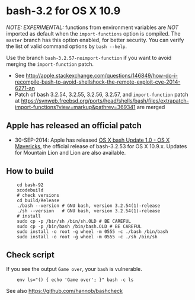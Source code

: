 # bash-3.2 for OS X 10.9

*NOTE: EXPERIMENTAL:* functions from environment variables are *NOT* imported as default when the `import-functions` option is compiled. The `master` branch has this option enabled, for better security. You can verify the list of valid command options by `bash --help`.

Use the branch `bash-3.2.57-noimport-function` if you want to avoid merging the `import-function` patch.

* See <http://apple.stackexchange.com/questions/146849/how-do-i-recompile-bash-to-avoid-shellshock-the-remote-exploit-cve-2014-6271-an>
* Patch of bash 3.2.54, 3.2.55, 3.2.56, 3.2.57, and `import-function` patch at <https://svnweb.freebsd.org/ports/head/shells/bash/files/extrapatch-import-functions?view=markup&pathrev=369341> are merged

## Apple has released an official patch

* 30-SEP-2014: Apple has released [OS X bash Update 1.0 - OS X Mavericks](http://support.apple.com/kb/DL1769), the official release of bash-3.2.53 for OS X 10.9.x. Updates for Mountain Lion and Lion are also available.

## How to build

        cd bash-92
        xcodebuild
        # check versions
        cd build/Release
        ./bash --version # GNU bash, version 3.2.54(1)-release
        ./sh --version   # GNU bash, version 3.2.54(1)-release
        # install
        sudo cp -p /bin/sh /bin/sh.OLD # BE CAREFUL 
        sudo cp -p /bin/bash /bin/bash.OLD # BE CAREFUL 
        sudo install -o root -g wheel -m 0555 -c ./bash /bin/bash
        sudo install -o root -g wheel -m 0555 -c ./sh /bin/sh

## Check script

If you see the output `Game over`, your `bash` is vulnerable.

        env ls="() { echo 'Game over'; }" bash -c ls

See also <https://github.com/hannob/bashcheck>
